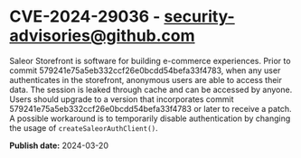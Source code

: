 # CVE-2024-29036 - security-advisories@github.com

Saleor Storefront is software for building e-commerce experiences. Prior to commit 579241e75a5eb332ccf26e0bcdd54befa33f4783, when any user authenticates in the storefront, anonymous users are able to access their data. The session is leaked through cache and can be accessed by anyone. Users should upgrade to a version that incorporates commit 579241e75a5eb332ccf26e0bcdd54befa33f4783 or later to receive a patch. A possible workaround is to temporarily disable authentication by changing the usage of `createSaleorAuthClient()`.

**Publish date:** 2024-03-20
